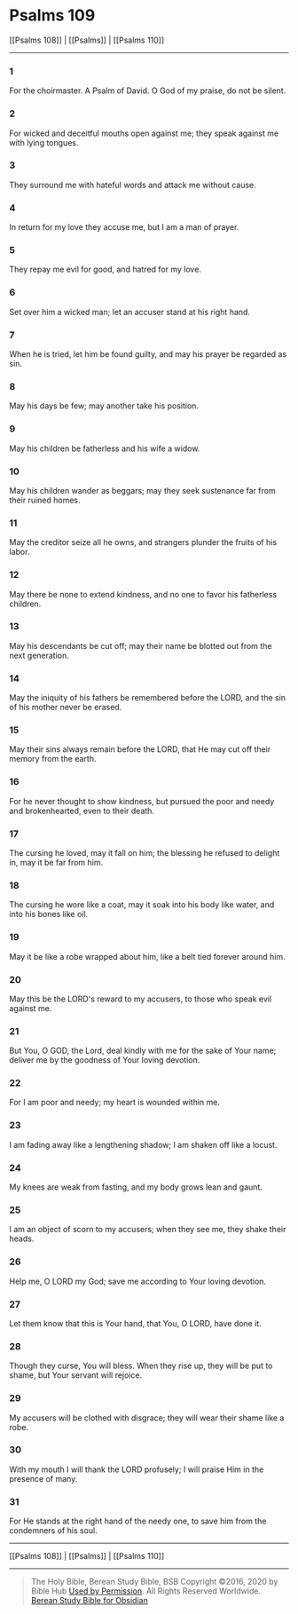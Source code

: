 # Psalms 109

[[Psalms 108]] | [[Psalms]] | [[Psalms 110]]

---

### 1
For the choirmaster. A Psalm of David. O God of my praise, do not be silent.

### 2
For wicked and deceitful mouths open against me; they speak against me with lying tongues.

### 3
They surround me with hateful words and attack me without cause.

### 4
In return for my love they accuse me, but I am a man of prayer.

### 5
They repay me evil for good, and hatred for my love.

### 6
Set over him a wicked man; let an accuser stand at his right hand.

### 7
When he is tried, let him be found guilty, and may his prayer be regarded as sin.

### 8
May his days be few; may another take his position.

### 9
May his children be fatherless and his wife a widow.

### 10
May his children wander as beggars; may they seek sustenance far from their ruined homes.

### 11
May the creditor seize all he owns, and strangers plunder the fruits of his labor.

### 12
May there be none to extend kindness, and no one to favor his fatherless children.

### 13
May his descendants be cut off; may their name be blotted out from the next generation.

### 14
May the iniquity of his fathers be remembered before the LORD, and the sin of his mother never be erased.

### 15
May their sins always remain before the LORD, that He may cut off their memory from the earth.

### 16
For he never thought to show kindness, but pursued the poor and needy and brokenhearted, even to their death.

### 17
The cursing he loved, may it fall on him; the blessing he refused to delight in, may it be far from him.

### 18
The cursing he wore like a coat, may it soak into his body like water, and into his bones like oil.

### 19
May it be like a robe wrapped about him, like a belt tied forever around him.

### 20
May this be the LORD's reward to my accusers, to those who speak evil against me.

### 21
But You, O GOD, the Lord, deal kindly with me for the sake of Your name; deliver me by the goodness of Your loving devotion.

### 22
For I am poor and needy; my heart is wounded within me.

### 23
I am fading away like a lengthening shadow; I am shaken off like a locust.

### 24
My knees are weak from fasting, and my body grows lean and gaunt.

### 25
I am an object of scorn to my accusers; when they see me, they shake their heads.

### 26
Help me, O LORD my God; save me according to Your loving devotion.

### 27
Let them know that this is Your hand, that You, O LORD, have done it.

### 28
Though they curse, You will bless. When they rise up, they will be put to shame, but Your servant will rejoice.

### 29
My accusers will be clothed with disgrace; they will wear their shame like a robe.

### 30
With my mouth I will thank the LORD profusely; I will praise Him in the presence of many.

### 31
For He stands at the right hand of the needy one, to save him from the condemners of his soul.

---

[[Psalms 108]] | [[Psalms]] | [[Psalms 110]]

---

> The Holy Bible, Berean Study Bible, BSB
> Copyright &copy;2016, 2020 by Bible Hub
> [Used by Permission](https://berean.bible/terms.htm). All Rights Reserved Worldwide.
> [Berean Study Bible for Obsidian](https://github.com/gapmiss/berean-study-bible-for-obsidian)

